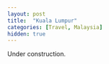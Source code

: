 ```yaml
---
layout: post
title:  "Kuala Lumpur"
categories: [Travel, Malaysia]
hidden: true
---
```

Under construction.